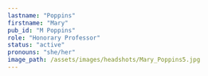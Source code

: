 ```yaml
---
lastname: "Poppins"
firstname: "Mary"
pub_id: "M Poppins"
role: "Honorary Professor"
status: "active"
pronouns: "she/her"
image_path: /assets/images/headshots/Mary_Poppins5.jpg
---
```

